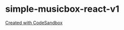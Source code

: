 # simple-musicbox-react-v1
[Created with CodeSandbox](https://codesandbox.io/s/react-music-player-m4z03)
